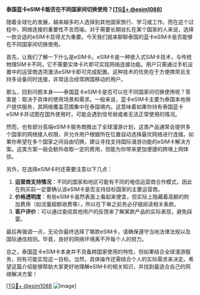 **泰国蓝卡eSIM卡能否在不同国家间切换使用？[[TG💪+ @esim1088](https://t.me/s/esim1088)]**

随着全球化的发展，越来越多的人选择到其他国家旅行、学习或工作。而在这个过程中，网络连接的重要性不言而喻。对于需要长期驻扎在某个国家的人来说，选择一款合适的eSIM卡显得尤为重要。今天我们就来聊聊泰国的蓝卡eSIM卡是否能够在不同国家间切换使用。

首先，让我们了解一下什么是eSIM卡。eSIM卡是一种嵌入式SIM卡技术，与传统物理SIM卡不同，它不需要实体卡片即可实现网络连接功能。用户只需通过手机设置中的运营商选项激活eSIM卡即可完成配置。这种技术的优势在于方便携带且支持多设备同时连接，非常适合经常跨国移动的用户。

那么，回到问题本身——泰国蓝卡eSIM卡是否可以在不同国家间切换使用呢？答案是：取决于具体的使用场景和需求。一般来说，蓝卡eSIM卡主要为泰国本地用户提供服务，其网络覆盖范围集中在泰国境内。这意味着如果你持有泰国蓝卡eSIM卡并试图在国外使用时，可能会遇到信号弱或者无法正常使用的情况。

然而，也有部分高端eSIM卡服务商推出了全球漫游计划，这类产品通常会提供多个国家的网络接入权限，并允许用户根据所在位置自动选择最优网络进行连接。如果你希望在多个国家之间自由切换，建议寻找支持国际漫游功能的eSIM卡解决方案。这类方案一般会额外收取一定的费用，但能为你带来更加便捷的跨境上网体验。

另外，在选择eSIM卡时还需要注意以下几点：

1. **运营商支持情况**：不同的国家和地区可能有不同的电信运营商合作模式，因此在购买前一定要确认该eSIM卡是否支持目标国家的主要运营商。
2. **价格透明度**：有些eSIM卡虽然表面上看起来便宜，但实际上隐藏着高额的附加费用（如流量超额收费等），所以在下单之前务必仔细阅读相关条款。
3. **客户评价**：可以通过查阅其他用户的反馈来了解某款产品的实际表现，避免踩雷。

最后再强调一点，无论你最终选择了哪款eSIM卡，请确保遵守当地法律法规以及国际通信规则。毕竟，良好的网络环境离不开每个人的努力。

总之，泰国蓝卡eSIM卡本身并不具备跨国家使用的特性，但如果结合全球漫游服务，则有可能实现这一目标。当然，具体操作还需结合个人的实际需求来决定。希望这篇介绍能够帮助大家更好地理解eSIM卡的相关知识，并找到最适合自己的网络解决方案！

[[TG💪+ @esim1088](https://t.me/s/esim1088) ![Image](https://i.postimg.cc/4NQfJmqS/Snipaste-2025-05-13-00-14-12.png)]